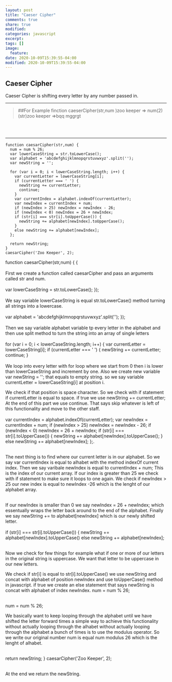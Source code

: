 ```yaml
---
layout: post
title: "Caeser Cipher"
comments: true
share: true
modified:
categories: javascript
excerpt:
tags: []
image:
  feature:
date: 2020-10-09T15:39:55-04:00
modified: 2020-10-09T15:39:55-04:00
---
```


## Caeser Cipher

Caeser Cipher is shifting every letter by any number passed in.
___

> ##For Example
  finction caeserCipher(str,num )zoo keeper => num(2) (str)zoo keeper =>bqq mggrgt

>
##
<br>

___

~~~
function caesarCipher(str,num) {
  num = num % 26;
  var lowerCaseString = str.toLowerCase();
  var alphabet = 'abcdefghijklmnopqrstuvwxyz'.split('');
  var newString = '';
  
  for (var i = 0; i < lowerCaseString.length; i++) {
    var currentLetter = lowerCaseString[i];
    if (currentLetter === ' ') {
      newString += currentLetter;
      continue;
    }
    var currentIndex = alphabet.indexOf(currentLetter);
    var newIndex = currentIndex + num;
    if (newIndex > 25) newIndex = newIndex - 26;
    if (newIndex < 0) newIndex = 26 + newIndex;
    if (str[i] === str[i].toUpperCase()) {
      newString += alphabet[newIndex].toUpperCase();
    }
    else newString += alphabet[newIndex];
  };
  
  return newString;
}
caesarCipher('Zoo Keeper', 2); 

~~~

function caesarCipher(str,num) { { <br><br>
First we create a function called caesarCipher and pass an arguments called str and num.<br><br>
var lowerCaseString = str.toLowerCase();
  });<br><br>
We say variable lowerCaseString is equal str.toLowerCase() method turning all strings into a lowercase.<br><br>
    var alphabet = 'abcdefghijklmnopqrstuvwxyz'.split('');
  });<br><br>
  Then we say variable alphabet variable tp every letter in the alphabet and then use split method to turn the string into an array of single letters
<br><br>
for (var i = 0; i < lowerCaseString.length; i++) {
    var currentLetter = lowerCaseString[i];
    if (currentLetter === ' ') {
      newString += currentLetter;
      continue;
    } <br><br>
We loop into every letter with for loop where we start from 0 then i is lower than lowerCaseString and increment by one. Also we create new variable var newString = ''; that equals to empty string. 
so we say variable currentLetter = lowerCaseString[i] at position i.

We check if that position is space character.
So we check with if statement if currentLetter is equal to space. if true we use newString += currentLetter; At the end of this part we use continue. That says skip whatever is left of this functionality and move to the other staff.<br><br>
var currentIndex = alphabet.indexOf(currentLetter);
    var newIndex = currentIndex + num;
    if (newIndex > 25) newIndex = newIndex - 26;
    if (newIndex < 0) newIndex = 26 + newIndex;
    if (str[i] === str[i].toUpperCase()) {
      newString += alphabet[newIndex].toUpperCase();
    }
    else newString += alphabet[newIndex];
  };.<br><br>

The next thing is to find where our current letter is in our alphabet.
So we say var currentIndex is equal to alhabet with the method indexOf current index.
Then we say varibale newIndex is equal to currentIndex  + num; This is the index of our current array.
If our index is greater than 25 we check with if statement to make sure it loops to one again.
We check if newIndex > 25 our new index is equal to newIndex -26 which is the lenght of our alphabet array.<br><br>

If our newIndex is smaller than 0 we say newIndex = 26 + newIndex; which essentually wraps the letter back around to the end of the alphabet.
Finally we say newString  += to alphabet[newIndex] which is our newly shifted letter.
<br><br>
  if (str[i] === str[i].toUpperCase()) {
      newString += alphabet[newIndex].toUpperCase()
      else newString += alphabet[newIndex];
      <br><br>

Now we check for few things for example what if one or more of our letters in the original string is uppercase. We want that letter to be uppercase in our new letters.

We check if str[i] is equal to str[i].toUpperCase() we use newString and concat with alphabet of position newIndex and use toUpperCase() method in javascript. if true we create an else statement that says newString is concat with alphabet of index newIndex.  num = num % 26;  <br><br>

  num = num % 26;

We basically want to keep looping through the alphabet  until we have shifted the letter forward times a simple way to achieve this functionality without actually looping through the alhabet without actually looping through the alphabet a bunch of times is to use the modulus operator.
So we write our original number num is equal num modulus 26 which is the lenght of alhabet. <br><br>

return newString;
}
caesarCipher('Zoo Keeper', 2);<br><br>

At the end we return the newString.
